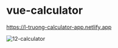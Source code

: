 # vue-calculator
https://l-truong-calculator-app.netlify.app

![12-calculator](https://github.com/l-truong/calculator/assets/11521905/994c79e5-8bcd-4b4a-b1e0-106c022a6b61)
